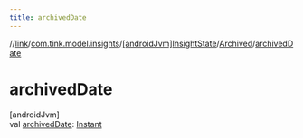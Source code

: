```yaml
---
title: archivedDate
---
```

//[link](../../../../index.html)/[com.tink.model.insights](../../index.html)/[[androidJvm]InsightState](../index.html)/[Archived](index.html)/[archivedDate](archived-date.html)



# archivedDate



[androidJvm]\
val [archivedDate](archived-date.html): [Instant](https://developer.android.com/reference/kotlin/java/time/Instant.html)




